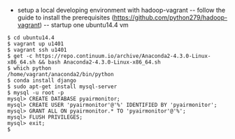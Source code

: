 - setup a local developing environment with hadoop-vagrant
-- follow the guide to install the prerequisites (https://github.com/python279/hadoop-vagrant)
-- startup one ubuntu14.4 vm
```
$ cd ubuntu14.4
$ vagrant up u1401
$ vagrant ssh u1401
$ get -c https://repo.continuum.io/archive/Anaconda2-4.3.0-Linux-x86_64.sh && bash Anaconda2-4.3.0-Linux-x86_64.sh
$ which python
/home/vagrant/anaconda2/bin/python
$ conda install django
$ sudo apt-get install mysql-server
$ mysql -u root -p
mysql> CREATE DATABASE pyairmonitor;
mysql> CREATE USER 'pyairmonitor'@'%' IDENTIFIED BY 'pyairmonitor';
mysql> GRANT ALL ON pyairmonitor.* TO 'pyairmonitor'@'%';
mysql> FLUSH PRIVILEGES;
mysql> exit;
$
```

